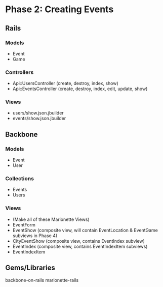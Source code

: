 # Phase 2: Creating Events

## Rails
### Models
* Event
* Game

### Controllers
* Api::UsersController (create, destroy, index, show)
* Api::EventsController (create, destroy, index, edit, update, show)

### Views
* users/show.json.jbuilder
* events/show.json.jbuilder

## Backbone
### Models
* Event
* User

### Collections
* Events
* Users

### Views
* (Make all of these Marionette Views)
* EventForm
* EventShow (composite view, will contain EventLocation & EventGame subviews in Phase 4)
* CityEventShow (composite view, contains EventIndex subview)
* EventIndex (composite view, contains EventIndexItem subviews)
* EventIndexItem

## Gems/Libraries
backbone-on-rails
marionette-rails